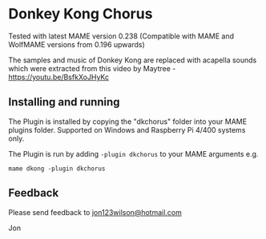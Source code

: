 # **Donkey Kong Chorus** #

Tested with latest MAME version 0.238
(Compatible with MAME and WolfMAME versions from 0.196 upwards)

The samples and music of Donkey Kong are replaced with acapella sounds which were extracted from this video by Maytree - https://youtu.be/BsfkXoJHyKc
  
## Installing and running

The Plugin is installed by copying the "dkchorus" folder into your MAME plugins folder.
Supported on Windows and Raspberry Pi 4/400 systems only.

The Plugin is run by adding `-plugin dkchorus` to your MAME arguments e.g.

```mame dkong -plugin dkchorus```  

## Feedback

Please send feedback to jon123wilson@hotmail.com

Jon

